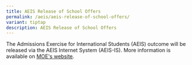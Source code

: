 ```yaml
---
title: AEIS Release of School Offers
permalink: /aeis/aeis-release-of-school-offers/
variant: tiptap
description: AEIS Release of School Offers
---
```

<p>The Admissions Exercise for International Students (AEIS) outcome will
be released via the AEIS Internet System (AEIS-IS). More information is
available on <a href="https://www.moe.gov.sg/international-students/aeis/offers" rel="noopener noreferrer nofollow" target="_blank"><u>MOE's website</u></a>.</p>